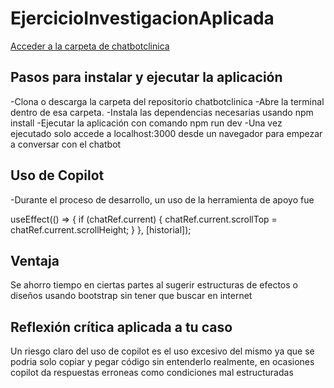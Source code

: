 # EjercicioInvestigacionAplicada
[Acceder a la carpeta de chatbotclinica](https://github.com/DanielMenjivar20/EjercicioInvestigacionAplicada/tree/main/chatbotclinica)

## Pasos para instalar y ejecutar la aplicación

-Clona o descarga la carpeta del repositorio chatbotclinica
-Abre la terminal dentro de esa carpeta.
-Instala las dependencias necesarias usando npm install
-Ejecutar la aplicación con comando npm run dev
-Una vez ejecutado solo accede a localhost:3000 desde un navegador para empezar a conversar con el chatbot

## Uso de Copilot

-Durante el proceso de desarrollo, un uso de la herramienta de apoyo fue

useEffect(() => {
  if (chatRef.current) {
    chatRef.current.scrollTop = chatRef.current.scrollHeight;
  }
}, [historial]);

## Ventaja

Se ahorro tiempo en ciertas partes al sugerir estructuras de efectos o diseños usando bootstrap sin tener que buscar en internet

## Reflexión crítica aplicada a tu caso

Un riesgo claro del uso de copilot es el uso excesivo del mismo ya que se podria solo copiar y pegar código sin entenderlo realmente, 
en ocasiones copilot da respuestas erroneas como condiciones mal estructuradas
